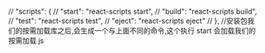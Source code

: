 // "scripts": {
// "start": "react-scripts start",
// "build": "react-scripts build",
// "test": "react-scripts test",
// "eject": "react-scripts eject"
// },
//安装包我们的按需加载库之后,会生成一个与上面不同的命令,这个执行 start 会加载我们的按需加载 js
